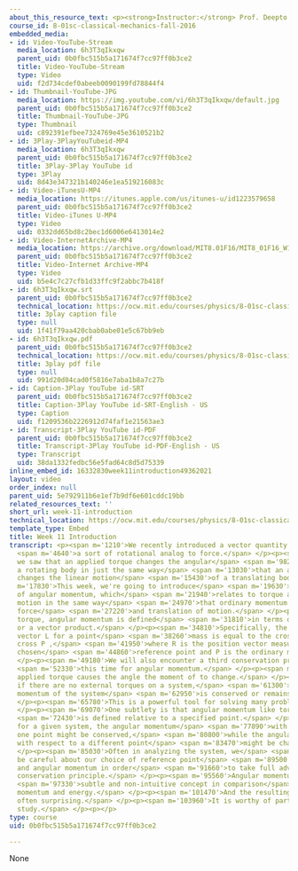 ```yaml
---
about_this_resource_text: <p><strong>Instructor:</strong> Prof. Deepto Chakrabarty</p>
course_id: 8-01sc-classical-mechanics-fall-2016
embedded_media:
- id: Video-YouTube-Stream
  media_location: 6h3T3qIkxqw
  parent_uid: 0b0fbc515b5a171674f7cc97ff0b3ce2
  title: Video-YouTube-Stream
  type: Video
  uid: f2d734cdef0abeeb0090199fd78844f4
- id: Thumbnail-YouTube-JPG
  media_location: https://img.youtube.com/vi/6h3T3qIkxqw/default.jpg
  parent_uid: 0b0fbc515b5a171674f7cc97ff0b3ce2
  title: Thumbnail-YouTube-JPG
  type: Thumbnail
  uid: c892391efbee7324769e45e3610521b2
- id: 3Play-3PlayYouTubeid-MP4
  media_location: 6h3T3qIkxqw
  parent_uid: 0b0fbc515b5a171674f7cc97ff0b3ce2
  title: 3Play-3Play YouTube id
  type: 3Play
  uid: 8d43e347321b140246e1ea519216083c
- id: Video-iTunesU-MP4
  media_location: https://itunes.apple.com/us/itunes-u/id1223579658
  parent_uid: 0b0fbc515b5a171674f7cc97ff0b3ce2
  title: Video-iTunes U-MP4
  type: Video
  uid: 0332dd65bd8c2bec1d6006e6413014e2
- id: Video-InternetArchive-MP4
  media_location: https://archive.org/download/MIT8.01F16/MIT8_01F16_W11Intro_360p.mp4
  parent_uid: 0b0fbc515b5a171674f7cc97ff0b3ce2
  title: Video-Internet Archive-MP4
  type: Video
  uid: b5e4c7c27cfb1d33ffc9f2abbc7b418f
- id: 6h3T3qIkxqw.srt
  parent_uid: 0b0fbc515b5a171674f7cc97ff0b3ce2
  technical_location: https://ocw.mit.edu/courses/physics/8-01sc-classical-mechanics-fall-2016/week-11-angular-momentum/week-11-introduction/week-11-introduction/6h3T3qIkxqw.srt
  title: 3play caption file
  type: null
  uid: 1f41f79aa420cbab0abe01e5c67bb9eb
- id: 6h3T3qIkxqw.pdf
  parent_uid: 0b0fbc515b5a171674f7cc97ff0b3ce2
  technical_location: https://ocw.mit.edu/courses/physics/8-01sc-classical-mechanics-fall-2016/week-11-angular-momentum/week-11-introduction/week-11-introduction/6h3T3qIkxqw.pdf
  title: 3play pdf file
  type: null
  uid: 991d20d04cad0f5816e7aba1b8a7c27b
- id: Caption-3Play YouTube id-SRT
  parent_uid: 0b0fbc515b5a171674f7cc97ff0b3ce2
  title: Caption-3Play YouTube id-SRT-English - US
  type: Caption
  uid: f1209536b2226912d74faf1e21563ae3
- id: Transcript-3Play YouTube id-PDF
  parent_uid: 0b0fbc515b5a171674f7cc97ff0b3ce2
  title: Transcript-3Play YouTube id-PDF-English - US
  type: Transcript
  uid: 38da1332fedbc56e5fad64c8d5d75339
inline_embed_id: 16332830week11introduction49362021
layout: video
order_index: null
parent_uid: 5e792911b6e1ef7b9df6e601cddc19bb
related_resources_text: ''
short_url: week-11-introduction
technical_location: https://ocw.mit.edu/courses/physics/8-01sc-classical-mechanics-fall-2016/week-11-angular-momentum/week-11-introduction/week-11-introduction
template_type: Embed
title: Week 11 Introduction
transcript: <p><span m='1210'>We recently introduced a vector quantity called torque--</span>
  <span m='4640'>a sort of rotational analog to force.</span> </p><p><span m='7060'>And
  we saw that an applied torque changes the angular</span> <span m='9820'>motion of
  a rotating body in just the same way</span> <span m='13030'>that an applied force
  changes the linear motion</span> <span m='15430'>of a translating body.</span> </p><p><span
  m='17830'>This week, we're going to introduce</span> <span m='19630'>the concept
  of angular momentum, which</span> <span m='21940'>relates to torque and rotational
  motion in the same way</span> <span m='24970'>that ordinary momentum relates to
  force</span> <span m='27220'>and translation of motion.</span> </p><p><span m='29350'>Like
  torque, angular momentum is defined</span> <span m='31810'>in terms of a cross product
  or a vector product.</span> </p><p><span m='34810'>Specifically, the angular momentum
  vector L for a point</span> <span m='38260'>mass is equal to the cross product R
  cross P ,</span> <span m='41950'>where R is the position vector measured from a
  chosen</span> <span m='44860'>reference point and P is the ordinary momentum vector.</span>
  </p><p><span m='49180'>We will also encounter a third conservation principle,</span>
  <span m='52330'>this time for angular momentum.</span> </p><p><span m='54430'>An
  applied torque causes the angle the moment of to change.</span> </p><p><span m='58460'>However,
  if there are no external torques on a system,</span> <span m='61300'>then the angular
  momentum of the system</span> <span m='62950'>is conserved or remains constant.</span>
  </p><p><span m='65780'>This is a powerful tool for solving many problems.</span>
  </p><p><span m='69070'>One subtlety is that angular momentum like torque</span>
  <span m='72430'>is defined relative to a specified point.</span> </p><p><span m='75310'>So
  for a given system, the angular momentum</span> <span m='77890'>with respect to
  one point might be conserved,</span> <span m='80800'>while the angular momentum
  with respect to a different point</span> <span m='83470'>might be changing.</span>
  </p><p><span m='85030'>Often in analyzing the system, we</span> <span m='87190'>must
  be careful about our choice of reference point</span> <span m='89500'>for torques
  and angular momentum in order</span> <span m='91660'>to take full advantage of the
  conservation principle.</span> </p><p><span m='95560'>Angular momentum is a particularly</span>
  <span m='97330'>subtle and non-intuitive concept in comparison</span> <span m='99789'>to
  momentum and energy.</span> </p><p><span m='101470'>And the resulting motion is
  often surprising.</span> </p><p><span m='103960'>It is worthy of particularly careful
  study.</span> </p><p></p>
type: course
uid: 0b0fbc515b5a171674f7cc97ff0b3ce2

---
```

None